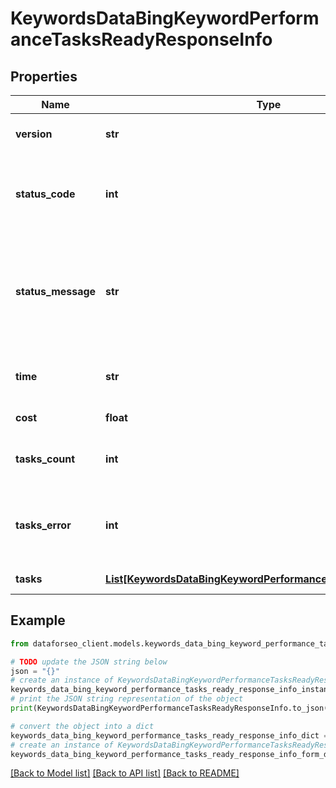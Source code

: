 # KeywordsDataBingKeywordPerformanceTasksReadyResponseInfo


## Properties

Name | Type | Description | Notes
------------ | ------------- | ------------- | -------------
**version** | **str** | the current version of the API | [optional] 
**status_code** | **int** | general status code you can find the full list of the response codes here | [optional] 
**status_message** | **str** | general informational message you can find the full list of general informational messages here | [optional] 
**time** | **str** | total execution time, seconds | [optional] 
**cost** | **float** | total tasks cost, USD | [optional] 
**tasks_count** | **int** | the number of tasks in the tasks array | [optional] 
**tasks_error** | **int** | the number of tasks in the tasks array returned with an error | [optional] 
**tasks** | [**List[KeywordsDataBingKeywordPerformanceTasksReadyTaskInfo]**](KeywordsDataBingKeywordPerformanceTasksReadyTaskInfo.md) | array of tasks | [optional] 

## Example

```python
from dataforseo_client.models.keywords_data_bing_keyword_performance_tasks_ready_response_info import KeywordsDataBingKeywordPerformanceTasksReadyResponseInfo

# TODO update the JSON string below
json = "{}"
# create an instance of KeywordsDataBingKeywordPerformanceTasksReadyResponseInfo from a JSON string
keywords_data_bing_keyword_performance_tasks_ready_response_info_instance = KeywordsDataBingKeywordPerformanceTasksReadyResponseInfo.from_json(json)
# print the JSON string representation of the object
print(KeywordsDataBingKeywordPerformanceTasksReadyResponseInfo.to_json())

# convert the object into a dict
keywords_data_bing_keyword_performance_tasks_ready_response_info_dict = keywords_data_bing_keyword_performance_tasks_ready_response_info_instance.to_dict()
# create an instance of KeywordsDataBingKeywordPerformanceTasksReadyResponseInfo from a dict
keywords_data_bing_keyword_performance_tasks_ready_response_info_form_dict = keywords_data_bing_keyword_performance_tasks_ready_response_info.from_dict(keywords_data_bing_keyword_performance_tasks_ready_response_info_dict)
```
[[Back to Model list]](../README.md#documentation-for-models) [[Back to API list]](../README.md#documentation-for-api-endpoints) [[Back to README]](../README.md)


